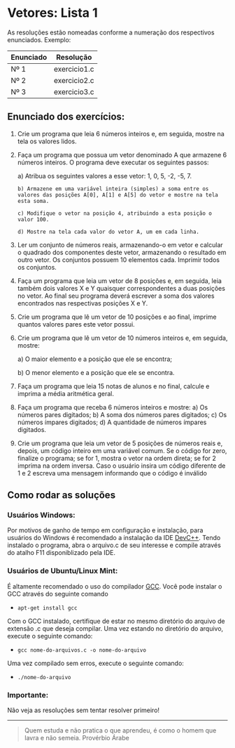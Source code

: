 # Vetores: Lista 1

As resoluções estão nomeadas conforme a numeração dos respectivos enunciados.
Exemplo:

| Enunciado | Resolução    |
| --------- | ------------ |
| Nº 1      | exercicio1.c |
| Nº 2      | exercicio2.c |
| Nº 3      | exercicio3.c |

## Enunciado dos exercícios:

1.  Crie um programa que leia 6 números inteiros e, em seguida, mostre na tela os
    valores lidos.

2.  Faça um programa que possua um vetor denominado A que armazene 6 números
    inteiros. O programa deve executar os seguintes passos:
      
     a) Atribua os seguintes valores a esse vetor: 1, 0, 5, -2, -5, 7.

        b) Armazene em uma variável inteira (simples) a soma entre os valores das posições A[0], A[1] e A[5] do vetor e mostre na tela esta soma.

        c) Modifique o vetor na posição 4, atribuindo a esta posição o valor 100.

        d) Mostre na tela cada valor do vetor A, um em cada linha.

3.  Ler um conjunto de números reais, armazenando-o em vetor e calcular o quadrado
    dos componentes deste vetor, armazenando o resultado em outro vetor. Os
    conjuntos possuem 10 elementos cada. Imprimir todos os conjuntos.

4.  Faça um programa que leia um vetor de 8 posições e, em seguida, leia também dois valores X e Y quaisquer correspondentes a duas posições no vetor. Ao final seu programa deverá escrever a soma dos valores encontrados nas respectivas
    posições X e Y.

5.  Crie um programa que lê um vetor de 10 posições e ao final, imprime quantos valores pares este vetor possui.

6.  Crie um programa que lê um vetor de 10 números inteiros e, em seguida, mostre:

    a) O maior elemento e a posição que ele se encontra;

    b) O menor elemento e a posição que ele se encontra.

7.  Faça um programa que leia 15 notas de alunos e no final, calcule e imprima a média aritmética geral.

8.  Faça um programa que receba 6 números inteiros e mostre:
    a) Os números pares digitados;
    b) A soma dos números pares digitados;
    c) Os números ímpares digitados;
    d) A quantidade de números ímpares digitados.

9.  Crie um programa que leia um vetor de 5 posições de números reais e, depois, um código inteiro em uma variável comum. Se o código for zero, finalize o programa; se for 1, mostra o vetor na ordem direta; se for 2 imprima na ordem inversa. Caso o usuário insira um código diferente de 1 e 2 escreva uma mensagem informando que o código é inválido

## Como rodar as soluções

### Usuários Windows:

Por motivos de ganho de tempo em configuração e instalação, para usuários do Windows é recomendado a instalação da IDE
[DevC++](https://sourceforge.net/projects/orwelldevcpp/). Tendo instalado o programa, abra o arquivo.c de seu interesse e compile através do atalho F11 disponiblizado pela IDE.

### Usuários de Ubuntu/Linux Mint:

É altamente recomendado o uso do compilador [GCC](https://gcc.gnu.org/). Você pode instalar o GCC através do seguinte comando

- `apt-get install gcc`

Com o GCC instalado, certifique de estar no mesmo diretório do arquivo de extensão .c que deseja compilar. Uma vez estando no diretório do arquivo, execute o seguinte comando:

- `gcc nome-do-arquivos.c -o nome-do-arquivo`

Uma vez compilado sem erros, execute o seguinte comando:

- `./nome-do-arquivo`

### Importante:

Não veja as resoluções sem tentar resolver primeiro!

---

> Quem estuda e não pratica o que aprendeu, é como o homem que lavra e não semeia. Provérbio Árabe
